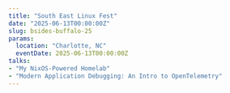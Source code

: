 ```yaml
---
title: "South East Linux Fest"
date: "2025-06-13T00:00:00Z"
slug: bsides-buffalo-25
params:
  location: "Charlotte, NC"
  eventDate: 2025-06-13T00:00:00Z
talks:
- "My NixOS-Powered Homelab"
- "Modern Application Debugging: An Intro to OpenTelemetry"
---
```

